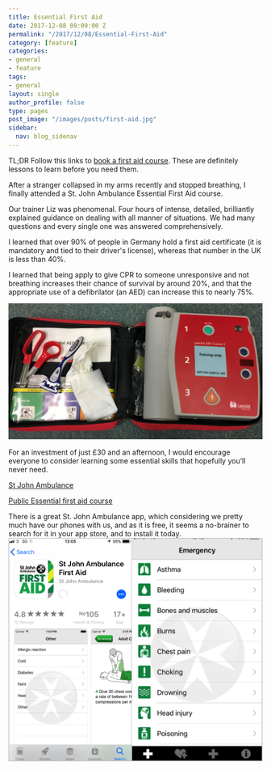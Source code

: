 ```yaml
---
title: Essential First Aid
date: 2017-12-08 09:09:00 Z
permalink: "/2017/12/08/Essential-First-Aid"
category: [feature]
categories:
- general
- feature
tags:
- general
layout: single
author_profile: false
type: pages
post_image: "/images/posts/first-aid.jpg"
sidebar:
  nav: blog_sidenav
---
```


TL;DR Follow this links to [book a first aid course](https://www.sja.org.uk/sja/training-courses/courses-for-the-general-public/essential-first-aid-all-ages.aspx). These are definitely lessons to learn before you need them.  


After a stranger collapsed in my arms recently and stopped breathing, I finally attended a St. John Ambulance Essential First Aid course.

Our trainer Liz was phenomenal. Four hours of intense, detailed, brilliantly explained guidance on dealing with all manner of situations. We had many questions and every single one was answered comprehensively.

I learned that over 90% of people in Germany hold a first aid certificate (it is mandatory and tied to their driver's license), whereas that number in the UK is less than 40%.

I learned that being apply to give CPR to someone unresponsive and not breathing increases their chance of survival by around 20%, and that the appropriate use of a defibrilator (an AED) can increase this to nearly 75%.

![AED](/images/posts/first-aid.jpg)

For an investment of just £30 and an afternoon, I would encourage everyone to consider learning some essential skills that hopefully you’ll never need.

[St John Ambulance](https://www.sja.org.uk)

[Public Essential first aid course](https://www.sja.org.uk/sja/training-courses/courses-for-the-general-public/essential-first-aid-all-ages.aspx)


There is a great St. John Ambulance app, which considering we pretty much have our phones with us, and as it is free, it seems a no-brainer to search for it in your app store, and to install it today.
![AED](/images/posts/first-aid-app.png)